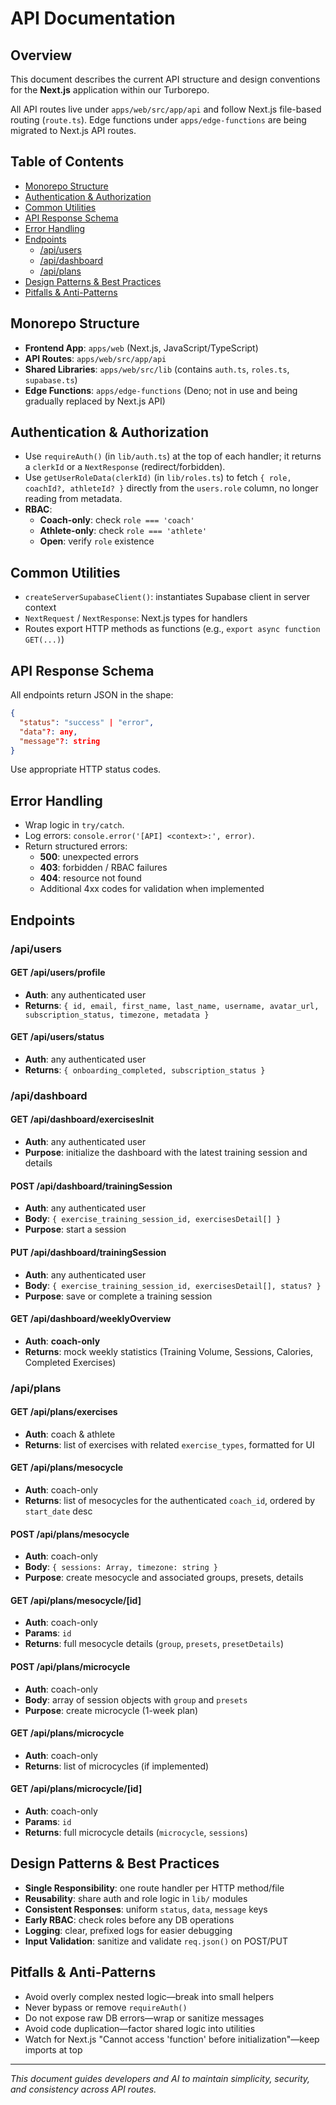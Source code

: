 # API Documentation

## Overview
This document describes the current API structure and design conventions for the **Next.js** application within our Turborepo.

All API routes live under `apps/web/src/app/api` and follow Next.js file-based routing (`route.ts`). Edge functions under `apps/edge-functions` are being migrated to Next.js API routes.

## Table of Contents
- [Monorepo Structure](#monorepo-structure)
- [Authentication & Authorization](#authentication--authorization)
- [Common Utilities](#common-utilities)
- [API Response Schema](#api-response-schema)
- [Error Handling](#error-handling)
- [Endpoints](#endpoints)
  - [/api/users](#apiusers)
  - [/api/dashboard](#apidashboard)
  - [/api/plans](#apiplanner)
- [Design Patterns & Best Practices](#design-patterns--best-practices)
- [Pitfalls & Anti-Patterns](#pitfalls--anti-patterns)

## Monorepo Structure
- **Frontend App**: `apps/web` (Next.js, JavaScript/TypeScript)
- **API Routes**: `apps/web/src/app/api`
- **Shared Libraries**: `apps/web/src/lib` (contains `auth.ts`, `roles.ts`, `supabase.ts`)
- **Edge Functions**: `apps/edge-functions` (Deno; not in use and being gradually replaced by Next.js API)

## Authentication & Authorization
- Use `requireAuth()` (in `lib/auth.ts`) at the top of each handler; it returns a `clerkId` or a `NextResponse` (redirect/forbidden).
- Use `getUserRoleData(clerkId)` (in `lib/roles.ts`) to fetch `{ role, coachId?, athleteId? }` directly from the `users.role` column, no longer reading from metadata.
- **RBAC**:
  - **Coach-only**: check `role === 'coach'`
  - **Athlete-only**: check `role === 'athlete'`
  - **Open**: verify `role` existence

## Common Utilities
- `createServerSupabaseClient()`: instantiates Supabase client in server context
- `NextRequest` / `NextResponse`: Next.js types for handlers
- Routes export HTTP methods as functions (e.g., `export async function GET(...)`)

## API Response Schema
All endpoints return JSON in the shape:
```json
{
  "status": "success" | "error",
  "data"?: any,
  "message"?: string
}
```
Use appropriate HTTP status codes.

## Error Handling
- Wrap logic in `try/catch`.
- Log errors: `console.error('[API] <context>:', error)`.
- Return structured errors:
  - **500**: unexpected errors
  - **403**: forbidden / RBAC failures
  - **404**: resource not found
  - Additional 4xx codes for validation when implemented

## Endpoints

### /api/users
#### GET /api/users/profile
- **Auth**: any authenticated user
- **Returns**: `{ id, email, first_name, last_name, username, avatar_url, subscription_status, timezone, metadata }`

#### GET /api/users/status
- **Auth**: any authenticated user
- **Returns**: `{ onboarding_completed, subscription_status }`

### /api/dashboard
#### GET /api/dashboard/exercisesInit
- **Auth**: any authenticated user
- **Purpose**: initialize the dashboard with the latest training session and details

#### POST /api/dashboard/trainingSession
- **Auth**: any authenticated user
- **Body**: `{ exercise_training_session_id, exercisesDetail[] }`
- **Purpose**: start a session

#### PUT /api/dashboard/trainingSession
- **Auth**: any authenticated user
- **Body**: `{ exercise_training_session_id, exercisesDetail[], status? }`
- **Purpose**: save or complete a training session

#### GET /api/dashboard/weeklyOverview
- **Auth**: **coach-only**
- **Returns**: mock weekly statistics (Training Volume, Sessions, Calories, Completed Exercises)

### /api/plans
#### GET /api/plans/exercises
- **Auth**: coach & athlete
- **Returns**: list of exercises with related `exercise_types`, formatted for UI

#### GET /api/plans/mesocycle
- **Auth**: coach-only
- **Returns**: list of mesocycles for the authenticated `coach_id`, ordered by `start_date` desc

#### POST /api/plans/mesocycle
- **Auth**: coach-only
- **Body**: `{ sessions: Array, timezone: string }`
- **Purpose**: create mesocycle and associated groups, presets, details

#### GET /api/plans/mesocycle/[id]
- **Auth**: coach-only
- **Params**: `id`
- **Returns**: full mesocycle details (`group`, `presets`, `presetDetails`)

#### POST /api/plans/microcycle
- **Auth**: coach-only
- **Body**: array of session objects with `group` and `presets`
- **Purpose**: create microcycle (1-week plan)

#### GET /api/plans/microcycle
- **Auth**: coach-only
- **Returns**: list of microcycles (if implemented)

#### GET /api/plans/microcycle/[id]
- **Auth**: coach-only
- **Params**: `id`
- **Returns**: full microcycle details (`microcycle`, `sessions`)

## Design Patterns & Best Practices
- **Single Responsibility**: one route handler per HTTP method/file
- **Reusability**: share auth and role logic in `lib/` modules
- **Consistent Responses**: uniform `status`, `data`, `message` keys
- **Early RBAC**: check roles before any DB operations
- **Logging**: clear, prefixed logs for easier debugging
- **Input Validation**: sanitize and validate `req.json()` on POST/PUT

## Pitfalls & Anti-Patterns
- Avoid overly complex nested logic—break into small helpers
- Never bypass or remove `requireAuth()`
- Do not expose raw DB errors—wrap or sanitize messages
- Avoid code duplication—factor shared logic into utilities
- Watch for Next.js "Cannot access 'function' before initialization"—keep imports at top

---
*This document guides developers and AI to maintain simplicity, security, and consistency across API routes.* 
